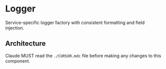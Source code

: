 # Logger

Service-specific logger factory with consistent formatting and field injection.

## Architecture  
Claude MUST read the `./CURSOR.mdc` file before making any changes to this component.